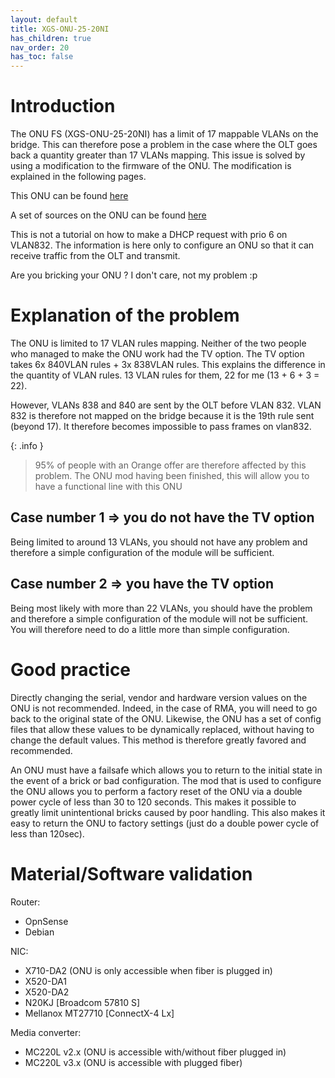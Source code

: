 ```yaml
---
layout: default 
title: XGS-ONU-25-20NI
has_children: true
nav_order: 20
has_toc: false
---
```


# Introduction

The ONU FS (XGS-ONU-25-20NI) has a limit of 17 mappable VLANs on the bridge. This can therefore pose a problem in the case where the OLT goes back a quantity greater than 17 VLANs mapping. This issue is solved by using a modification to the firmware of the ONU. The modification is explained in the following pages.

This ONU can be found [here](https://www.fs.com/fr/products/185594.html)

A set of sources on the ONU can be found [here](https://hack-gpon.org/xgs/ont-fs-XGS-ONU-25-20NI/)

This is not a tutorial on how to make a DHCP request with prio 6 on VLAN832. The information is here only to configure an ONU so that it can receive traffic from the OLT and transmit.

Are you bricking your ONU ? I don't care, not my problem :p


# Explanation of the problem

The ONU is limited to 17 VLAN rules mapping. Neither of the two people who managed to make the ONU work had the TV option.
The TV option takes 6x 840VLAN rules + 3x 838VLAN rules.
This explains the difference in the quantity of VLAN rules. 13 VLAN rules for them, 22 for me (13 + 6 + 3 = 22).

However, VLANs 838 and 840 are sent by the OLT before VLAN 832. VLAN 832 is therefore not mapped on the bridge because it is the 19th rule sent (beyond 17). It therefore becomes impossible to pass frames on vlan832.

{: .info }
> 95% of people with an Orange offer are therefore affected by this problem. The ONU mod having been finished, this will allow you to have a functional line with this ONU


## Case number 1 => you do not have the TV option

Being limited to around 13 VLANs, you should not have any problem and therefore a simple configuration of the module will be sufficient.


## Case number 2 => you have the TV option

Being most likely with more than 22 VLANs, you should have the problem and therefore a simple configuration of the module will not be sufficient.
You will therefore need to do a little more than simple configuration.


# Good practice

Directly changing the serial, vendor and hardware version values ​​on the ONU is not recommended. Indeed, in the case of RMA, you will need to go back to the original state of the ONU.
Likewise, the ONU has a set of config files that allow these values ​​to be dynamically replaced, without having to change the default values. This method is therefore greatly favored and recommended.

An ONU must have a failsafe which allows you to return to the initial state in the event of a brick or bad configuration. The mod that is used to configure the ONU allows you to perform a factory reset of the ONU via a double power cycle of less than 30 to 120 seconds.
This makes it possible to greatly limit unintentional bricks caused by poor handling. This also makes it easy to return the ONU to factory settings (just do a double power cycle of less than 120sec).


# Material/Software validation

Router:
- OpnSense
- Debian

NIC:
- X710-DA2 (ONU is only accessible when fiber is plugged in)
- X520-DA1
- X520-DA2
- N20KJ [Broadcom 57810 S]
- Mellanox MT27710 [ConnectX-4 Lx]

Media converter:
- MC220L v2.x (ONU is accessible with/without fiber plugged in)
- MC220L v3.x (ONU is accessible with plugged fiber)
